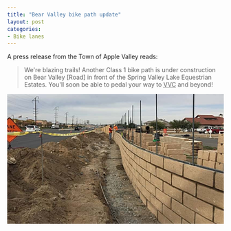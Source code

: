 ```yaml
---
title: "Bear Valley bike path update"
layout: post
categories:
- Bike lanes
---
```


A press release from the Town of Apple Valley reads:

> We're blazing trails! Another Class 1 bike path is under construction on Bear Valley \[Road\] in front of the Spring Valley Lake Equestrian Estates. You'll soon be able to pedal your way to <abbr title="Victor Valley College">VVC</abbr> and beyond!

![Bear Valley bike path](/assets/img/2016/11/20161116-bear-valley-bike-path.jpg)
